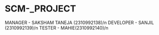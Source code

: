 # SCM-_PROJECT
MANAGER - SAKSHAM TANEJA (2310992138)/n
DEVELOPER - SANJIL (2310992139)/n
TESTER - MAHIE(2310992140)/n
